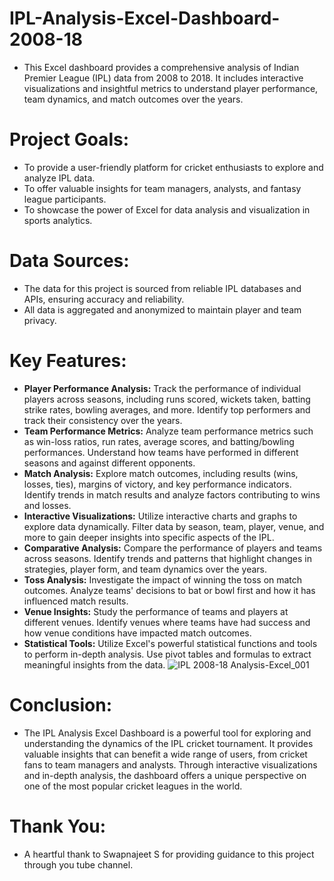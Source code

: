 # IPL-Analysis-Excel-Dashboard-2008-18
- This Excel dashboard provides a comprehensive analysis of Indian Premier League (IPL) data from 2008 to 2018. It includes interactive visualizations and insightful metrics to understand player performance, team dynamics, and match outcomes over the years. 


# Project Goals:

- To provide a user-friendly platform for cricket enthusiasts to explore and analyze IPL data.
- To offer valuable insights for team managers, analysts, and fantasy league participants.
- To showcase the power of Excel for data analysis and visualization in sports analytics.

# Data Sources:

- The data for this project is sourced from reliable IPL databases and APIs, ensuring accuracy and reliability.
- All data is aggregated and anonymized to maintain player and team privacy.

# Key Features:

- **Player Performance Analysis:** Track the performance of individual players across seasons, including runs scored, wickets taken, batting strike rates, bowling averages, and more. Identify top performers and track their consistency over the years.
- **Team Performance Metrics:** Analyze team performance metrics such as win-loss ratios, run rates, average scores, and batting/bowling performances. Understand how teams have performed in different seasons and against different opponents.
- **Match Analysis:** Explore match outcomes, including results (wins, losses, ties), margins of victory, and key performance indicators. Identify trends in match results and analyze factors contributing to wins and losses.
- **Interactive Visualizations:** Utilize interactive charts and graphs to explore data dynamically. Filter data by season, team, player, venue, and more to gain deeper insights into specific aspects of the IPL.
- **Comparative Analysis:** Compare the performance of players and teams across seasons. Identify trends and patterns that highlight changes in strategies, player form, and team dynamics over the years.
- **Toss Analysis:** Investigate the impact of winning the toss on match outcomes. Analyze teams' decisions to bat or bowl first and how it has influenced match results.
- **Venue Insights:** Study the performance of teams and players at different venues. Identify venues where teams have had success and how venue conditions have impacted match outcomes.
- **Statistical Tools:** Utilize Excel's powerful statistical functions and tools to perform in-depth analysis. Use pivot tables and formulas to extract meaningful insights from the data.
![IPL 2008-18 Analysis-Excel_001](https://github.com/Bhagyaak47/IPL-Analysis-Excel-Dashboard-2008-18/assets/152842490/d8ff6d4b-733d-414f-af31-4346ba727f2e)


# Conclusion:

- The IPL Analysis Excel Dashboard is a powerful tool for exploring and understanding the dynamics of the IPL cricket tournament. It provides valuable insights that can benefit a wide range of users, from cricket fans to team managers and analysts. Through interactive visualizations and in-depth analysis, the dashboard offers a unique perspective on one of the most popular cricket leagues in the world.

# Thank You:
- A heartful thank to Swapnajeet S for providing guidance to this project through you tube channel.






